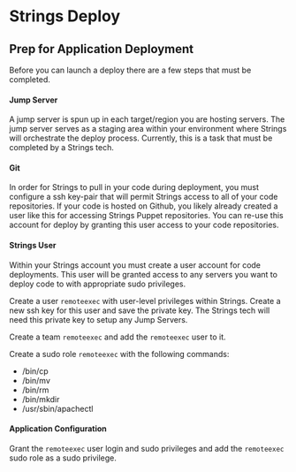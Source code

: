 Strings Deploy
===============================

## Prep for Application Deployment

Before you can launch a deploy there are a few steps that must be completed.

#### Jump Server

A jump server is spun up in each target/region you are hosting servers. The
jump server serves as a staging area within your environment where Strings
will orchestrate the deploy process. Currently, this is a task that must be
completed by a Strings tech.

#### Git

In order for Strings to pull in your code during deployment, you must configure
a ssh key-pair that will permit Strings access to all of your code repositories.
If your code is hosted on Github, you likely already created a user like this
for accessing Strings Puppet repositories. You can re-use this account for
deploy by granting this user access to your code repositories.

#### Strings User

Within your Strings account you must create a user account for code deployments.
This user will be granted access to any servers you want to deploy code to with
appropriate sudo privileges.

Create a user `remoteexec` with user-level privileges within Strings. Create a
new ssh key for this user and save the private key. The Strings tech will need
this private key to setup any Jump Servers.

Create a team `remoteexec` and add the `remoteexec` user to it.

Create a sudo role `remoteexec` with the following commands:
* /bin/cp
* /bin/mv
* /bin/rm
* /bin/mkdir
* /usr/sbin/apachectl

#### Application Configuration

Grant the `remoteexec` user login and sudo privileges and add the 
`remoteexec` sudo role as a sudo privilege.

